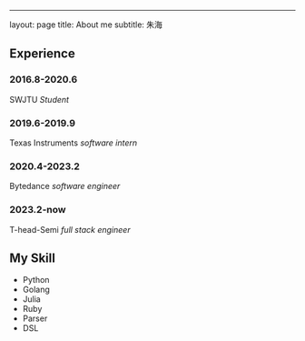 ---
layout: page
title: About me
subtitle: 朱海

## Experience

### 2016.8-2020.6
SWJTU *Student*

### 2019.6-2019.9
Texas Instruments *software intern*
### 2020.4-2023.2
Bytedance *software engineer*

### 2023.2-now
T-head-Semi *full stack engineer*

## My Skill
* Python
* Golang
* Julia
* Ruby
* Parser
* DSL


